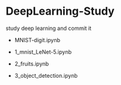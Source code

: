 # DeepLearning-Study
study deep learning and commit it

<keras notebooks>
  
- MNIST-digit.ipynb

- 1_mnist_LeNet-5.ipynb

- 2_fruits.ipynb

- 3_object_detection.ipynb

